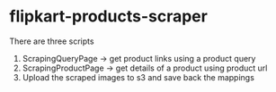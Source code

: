 # flipkart-products-scraper

There are three scripts
1. ScrapingQueryPage -> get product links using a product query
2. ScrapingProductPage -> get details of a product using product url
3. Upload the scraped images to s3 and save back the mappings
